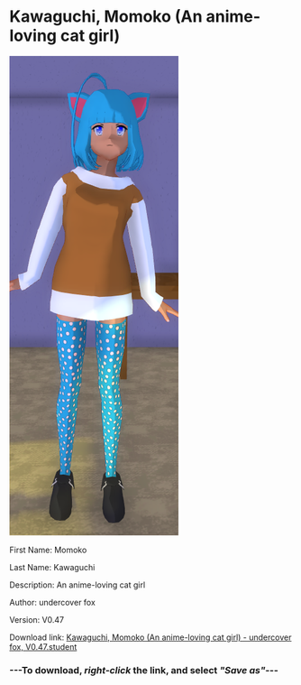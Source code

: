 # Kawaguchi, Momoko (An anime-loving cat girl)

<img src="https://raw.githubusercontent.com/Arbiter1223/Daigaku-Gurashi-Custom-Students/master/Students/Files/Kawaguchi%2C%20Momoko%20(An%20anime-loving%20cat%20girl).png" title="Kawaguchi, Momoko (An anime-loving cat girl) - undercover fox, V0.47">

First Name: Momoko

Last Name: Kawaguchi

Description: An anime-loving cat girl

Author: undercover fox

Version: V0.47

Download link: <a href="https://raw.githubusercontent.com/Arbiter1223/Daigaku-Gurashi-Custom-Students/master/Students/Files/Kawaguchi%2C%20Momoko%20(An%20anime-loving%20cat%20girl)%20-%20undercover%20fox%2C%20V0.47.student">Kawaguchi, Momoko (An anime-loving cat girl) - undercover fox, V0.47.student</a>

### ---**To download, _right-click_ the link, and select _"Save as"_**---
